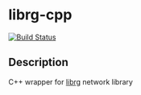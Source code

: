 # librg-cpp

[![Build Status](https://travis-ci.org/markatk/librg-cpp.svg?branch=master)](https://travis-ci.org/markatk/librg-cpp)

## Description

C++ wrapper for [librg](https://github.com/librg/librg) network library
